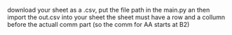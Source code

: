 download your sheet as a .csv, put the file path in the main.py an then import the out.csv into your sheet
the sheet must have a row and a collumn before the actuall comm part (so the comm for AA starts at B2)
